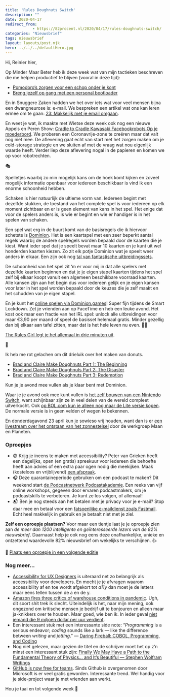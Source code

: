 ```yaml
---
title: 'Rules Doughnuts Switch'
description: ""
date: 2020-04-17
redirect_from: 
            - https://82procent.nl/2020/04/17/rules-doughnuts-switch/
categories: "Nieuwsbrief"
tags: nieuwsbrief	
layout: layouts/post.njk
hero: ../../../defaultHero.jpg
---
```

<!-- wp:paragraph -->

Hi, Reinier hier,

<!-- /wp:paragraph -->

<!-- wp:paragraph -->

Op Minder Maar Beter heb ik deze week wat van mijn tactieken beschreven die me helpen productief te blijven (vooral in deze tijd):

<!-- /wp:paragraph -->

<!-- wp:list -->

- [Pomodoro’s zorgen voor een schop onder je kont](https://mindermaarbeter.nl/productiviteit/pomodoros-zorgen-voor-een-schop-onder-je-kont/)
- [Breng jezelf op gang met een personal bootloader](https://mindermaarbeter.nl/productiviteit/breng-jezelf-op-gang-met-een-personal-bootloader/)

<!-- /wp:list -->

<!-- wp:paragraph -->

En in Snuggere Zaken hadden we het over iets wat voor veel mensen bijna een dwangneurose is: e-mail. We bespreken een artikel wat ons kan leren ermee om te gaan: [23: Makkelijk met je email omgaan](https://www.snuggerezaken.nl/23).

<!-- /wp:paragraph -->

<!-- wp:paragraph -->

En weet je wat, ik maakte met Wietse deze week ook nog een nieuwe Appels en Peren Show: [Cradle to Cradle Kawasaki Facebookrobots Op je moederbord](https://www.appelsenperenshow.nl/178). We proberen een Coronavrije-zone te creëren maar dat valt nog niet mee. De aflevering gaat echt van start met het zorgen maken om je cold-storage strategie en we sluiten af met de vraag wat nou eigenlijk waarde heeft. Verder liep deze aflevering nogal in de papieren en komen we op voor robotrechten.

<!-- /wp:paragraph -->

<!-- wp:paragraph -->

🎭

<!-- /wp:paragraph -->

<!-- wp:paragraph -->

Spelletjes waarbij zo min mogelijk kans om de hoek komt kijken en zoveel mogelijk informatie openbaar voor iedereen beschikbaar is vind ik een enorme schoonheid hebben.

<!-- /wp:paragraph -->

<!-- wp:paragraph -->

Schaken is hier natuurlijk de ultieme vorm van. Iedereen begint met dezelfde stukken, de toestand van het complete spel is voor iedereen op elk moment zichtbaar en er is geen element van kans in het spel. Het enige dat voor de spelers anders is, is wie er begint en wie er handiger is in het spelen van schaken.

<!-- /wp:paragraph -->

<!-- wp:paragraph -->

Een spel wat erg in de buurt komt van de basisregels die ik hiervoor schetste is [Dominion](https://partner.bol.com/click/click?p=2&t=url&s=1066120&f=TXL&url=https%3A%2F%2Fwww.bol.com%2Fnl%2Fp%2Fdominion-kaartspel%2F9200000080798542%2F&name=Dominion%20Kaartspel). Het is een kaartspel met een zeer beperkt aantal regels waarbij de andere spelregels worden bepaald door de kaarten die je kiest. Want ieder spel dat je speelt bevat maar 10 kaarten en je kunt uit wel honderden kaarten kiezen. Zo zit elk potje Dominion wat je speelt weer anders in elkaar. Een zijn ook nog [tal van fantastische uitbreidingssets](https://www.bol.com/nl/p/dominion-intrige-kaartspel/9200000081071639/?bltgh=gQ1e0taGTNEEckAFxXpEEQ.nAm3PzLp7CmL8c41uy5Nog_0_24.32.ProductTitle).

<!-- /wp:paragraph -->

<!-- wp:paragraph -->

De schoonheid van het spel zit ‘m er voor mij in dat alle spelers met dezelfde kaarten beginnen en dat je je eigen stapel kaarten tijdens het spel zelf bij elkaar koopt vanuit een algemeen beschikbare voorraad kaarten. Alle kansen zijn aan het begin dus voor iedereen gelijk en je eigen kansen voor later in het spel worden bepaald door de keuzes die je zelf maakt en het schudden van je eigen stapel.

<!-- /wp:paragraph -->

<!-- wp:paragraph -->

En je kunt het [online spelen via Dominion.games](https://dominion.games)! Super fijn tijdens de Smart Lockdown. Zet je vrienden aan op FaceTime en heb een leuke avond. Het kost ook maar een fractie van het IRL spel: unlock alle uitbreidingen voor maar €3,90 per maand of speel de basisset helemaal gratis. Minder gezellig dan bij elkaar aan tafel zitten, maar dat is het hele leven nu even. 🤷‍♂️

<!-- /wp:paragraph -->

<!-- wp:paragraph -->

[The Rules Girl legt je het allemaal in drie minuten uit](https://www.youtube.com/watch?v=5jNGpgdMums).

<!-- /wp:paragraph -->

<!-- wp:paragraph -->

🍩

<!-- /wp:paragraph -->

<!-- wp:paragraph -->

Ik heb me rot gelachen om dit drieluik over het maken van donuts.

<!-- /wp:paragraph -->

<!-- wp:list -->

- [Brad and Claire Make Doughnuts Part 1: The Beginning](https://www.youtube.com/watch?v=fzDwiw7xIHE)
- [Brad and Claire Make Doughnuts Part 2: The Disaster](https://www.youtube.com/watch?v=h4caStlvK24)
- [Brad and Claire Make Doughnuts Part 3: Redemption](https://www.youtube.com/watch?v=_FHoLrFqKR8)

<!-- /wp:list -->

<!-- wp:paragraph -->

Kun je je avond mee vullen als je klaar bent met Dominion.

<!-- /wp:paragraph -->

<!-- wp:paragraph -->

Waar je je avond ook mee kunt vullen is [het zelf bouwen van een Nintendo Switch](https://imgur.com/gallery/ku9zlNu), want schijnbaar zijn ze in veel delen van de wereld compleet uitverkocht. Ook [op BOL.com kun je alleen nog maar de Lite versie kopen](https://partner.bol.com/click/click?p=2&t=url&s=1066120&f=TXL&url=https%3A%2F%2Fwww.bol.com%2Fnl%2Fl%2Fnintendo-switch-consoles%2FN%2F38912%2F&name=bol.com). De normale versie is in geen velden of wegen te bekennen.

<!-- /wp:paragraph -->

<!-- wp:paragraph -->

En donderdagavond 23 april kun je sowieso vrij houden, want dan is er [een livestream over het ontstaan van het zonnestelsel](https://werkgroepmaanenplaneten.nl/2020/04/16/nieuwe-live-stream-op-donderdag-23-april-2000/) door de werkgroep Maan en Planeten.

<!-- /wp:paragraph -->

<!-- wp:heading {"level":3} -->

### Oproepjes

<!-- /wp:heading -->

<!-- wp:list -->

- 😨 Krijg je ineens te maken met accessibility? Peter van Grieken heeft een dagelijks, open (en gratis) spreekuur voor iedereen die behoefte heeft aan advies of een extra paar ogen nodig die meekijken. Maak (kosteloos en vrijblijvend) [een afspraak](https://frozenrockets.nl/office-hours).
- 🎧 Deze quarantaineperiode gebruiken om een podcast te maken? Dit weekend start [de Podcastnetwerk Podcastakademie](https://www.podcastnetwerk.nl/doe-mee-aan-de-podcastakademie/). Een reeks van vijf online workshops, gegeven door ervaren podcastmakers, om je podcastskills te verbeteren. Je kunt ze los volgen, of allemaal!
- 📬 Ben je nog steeds aan het betalen met je privacy voor je e-mail? Stop daar mee en betaal voor een [fatsoenlijke e-maildienst zoals Fastmail](https://www.fastmail.com/?STKI=16948328). Echt heel makkelijk in gebruik en je betaalt niet met je ziel.

<!-- /wp:list -->

<!-- wp:paragraph -->

**Zelf een oproepje plaatsen?** Voor maar een tientje laat je je oproepje zien aan _de meer dan 1200 intelligente en geïnteresseerde lezers van de 82% nieuwsbrief_. Daarnaast help je ook nog eens deze onafhankelijke, unieke en ontzettend waardevolle 82% nieuwsbrief om wekelijks te verschijnen. 👍

<!-- /wp:paragraph -->

<!-- wp:paragraph -->

🌟 [Plaats een oproepje in een volgende editie](https://82procent.nl/plaats-een-oproepje/)

<!-- /wp:paragraph -->

<!-- wp:heading {"level":3} -->

### Nog meer…

<!-- /wp:heading -->

<!-- wp:list -->

- [Accessibility for UX Designers](https://accessibility-for-teams.com/accessibility-for-ux-designers?ref=heydesigner) is uiteraard net zo belangrijk als accessibility voor developers. En mocht je je afvragen waarom accessibility af en toe wordt afgekort tot _a11y_ dan moet je de letters maar eens tellen tussen de a en de y.
- [Amazon fires three critics of warehouse conditions in pandemic](https://www.reuters.com/article/us-health-coronavirus-amazon-com-warehou/amazon-fires-two-employees-critical-of-warehouse-working-conditions-idUSKCN21W0UI). Ugh, dit soort shit trek ik slecht. Uiteindelijk is het, naar mijn mening, ook ongezond om kritische mensen je bedrijf uit te bonjouren en alleen maar ja-knikkers over te houden. Maar goed, wie ben ik. In ieder geval [niet iemand die 9 miljoen dollar per uur verdient](https://www.businessinsider.com/what-amazon-ceo-jeff-bezos-makes-every-day-hour-minute-2018-10).
- Een interessant stuk met een interessante side note: “_Programming_ is a serious endeavor; _coding_ sounds like a lark — like the difference between _writing_ and _jotting_.” — [Daring Fireball: COBOL, Programming, and Coding](https://daringfireball.net/2020/04/cobol_programming_coding)
- Nog niet gelezen, maar gezien de titel en de schrijver moet het op z’n minst een interessant stuk zijn: [Finally We May Have a Path to the Fundamental Theory of Physics… and It’s Beautiful — Stephen Wolfram Writings](https://writings.stephenwolfram.com/2020/04/finally-we-may-have-a-path-to-the-fundamental-theory-of-physics-and-its-beautiful/)
- [GitHub is now free for teams](https://github.blog/2020-04-14-github-is-now-free-for-teams/). Sinds Github is overgenomen door Microsoft is er veel gratis geworden. Interessante trend. Wel handig voor je side-project waar je met vrienden aan werkt.

<!-- /wp:list -->

<!-- wp:paragraph -->

Hou je taai en tot volgende week 👋

<!-- /wp:paragraph -->

<!-- wp:block {"ref":214} /-->
